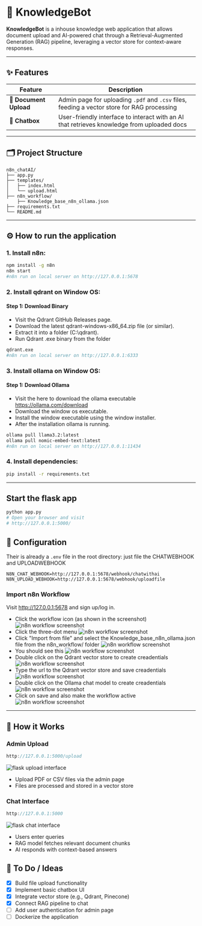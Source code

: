 # 🧠 KnowledgeBot

**KnowledgeBot** is a inhouse knowledge web application that allows document upload and AI-powered chat through a Retrieval-Augmented Generation (RAG) pipeline, leveraging a vector store for context-aware responses.

---

## ✨ Features

| Feature             | Description                                                                                 |
|---------------------|---------------------------------------------------------------------------------------------|
| 📁 **Document Upload** | Admin page for uploading `.pdf` and `.csv` files, feeding a vector store for RAG processing |
| 💬 **Chatbox**      | User-friendly interface to interact with an AI that retrieves knowledge from uploaded docs |

---

## 🗂 Project Structure

```
n8n_chatAI/
├── app.py
├── templates/
│   ├── index.html
│   └── upload.html
├── n8n_workflow/
    ├── Knowledge_base_n8n_ollama.json
├── requirements.txt
└── README.md
```
---

## ⚙️ How to run the application

### 1. Install n8n:

```bash
npm install -g n8n
n8n start
#n8n run on local server on http://127.0.0.1:5678
```

### 2. Install qdrant on Window OS:

#### Step 1: Download Binary
- Visit the Qdrant GitHub Releases page.
- Download the latest qdrant-windows-x86_64.zip file (or similar).
- Extract it into a folder (C:\\qdrant).
- Run Qdrant .exe binary from the folder
```bash
qdrant.exe
#n8n run on local server on http://127.0.0.1:6333
```

### 3. Install ollama on Window OS:

#### Step 1: Download Ollama 
- Visit the here to download the ollama executable https://ollama.com/download
- Download the window os executable.
- Install the window executable using the window installer.
- After the installation ollama is running.
```bash
ollama pull llama3.2:latest
ollama pull nomic-embed-text:latest
#n8n run on local server on http://127.0.0.1:11434
```

### 4. Install dependencies:

```bash
pip install -r requirements.txt
```
---

## Start the flask app

```bash
python app.py
# Open your browser and visit
# http://127.0.0.1:5000/
```

## 🔧 Configuration

Their is already a `.env` file in the root directory:
just file the CHATWEBHOOK and UPLOADWEBHOOK

```env
N8N_CHAT_WEBHOOK=http://127.0.0.1:5678/webhook/chatwithai
N8N_UPLOAD_WEBHOOK=http://127.0.0.1:5678/webhook/uploadfile
```

### Import n8n Workflow
Visit http://127.0.0.1:5678 and sign up/log in.

- Click the workflow icon (as shown in the screenshot) ![n8n workflow screenshot](n8n_workflow/img1.png)
- Click the three-dot menu ![n8n workflow screenshot](n8n_workflow/img2.png)
- Click "Import from file" and select the Knowledge_base_n8n_ollama.json file from the n8n_workflow/ folder ![n8n workflow screenshot](n8n_workflow/img3.png)
- You should see this ![n8n workflow screenshot](n8n_workflow/img6.png)
- Double click on the Qdrant vector store to create creadentials ![n8n workflow screenshot](n8n_workflow/img7.png)
- Type the url to the Qdrant vector store and save creadentials ![n8n workflow screenshot](n8n_workflow/img8.png)
- Double click on the Ollama chat model to create creadentials ![n8n workflow screenshot](n8n_workflow/img9.png)
- Click on save and also make the workflow active ![n8n workflow screenshot](n8n_workflow/img10.png)

---

## 🧠 How it Works

### Admin Upload
```h
http://127.0.0.1:5000/upload
```
![flask upload interface](n8n_workflow/img4.png)

- Upload PDF or CSV files via the admin page
- Files are processed and stored in a vector store

### Chat Interface
```h
http://127.0.0.1:5000
```
![flask chat interface](n8n_workflow/img5.png)
- Users enter queries
- RAG model fetches relevant document chunks
- AI responds with context-based answers

## 📝 To Do / Ideas

- [x] Build file upload functionality
- [x] Implement basic chatbox UI
- [x] Integrate vector store (e.g., Qdrant, Pinecone)
- [x] Connect RAG pipeline to chat
- [ ] Add user authentication for admin page
- [ ] Dockerize the application

